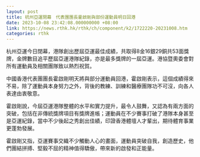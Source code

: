 ```yaml
---
layout: post
title: 杭州亞運閉幕　代表團團長霍啟剛與部份運動員明日回港
date: 2023-10-08 23:42:08.000000000 +08:00
link: https://news.rthk.hk/rthk/ch/component/k2/1722220-20231008.htm
categories: rthk
---
```


杭州亞運今日閉幕，港隊創出歷屆亞運最佳成績，共取得8金16銀29銅共53面獎牌，金牌數目追平歷屆亞運港隊紀錄，亦是最多獎牌的一屆亞運。港協暨奧委會對所有運動員及相關團隊致以熱烈祝賀。 

中國香港代表團團長霍啟剛明天將與部分運動員回港，霍啟剛表示，這個成績得來不易，除了運動員本身努力之外，背後的教練、訓練和醫療團隊功不可沒，向各人表達由衷敬意。

霍啟剛說，今屆亞運港隊整體的水平和實力提升，最令人鼓舞，又認為有兩方面的突破，包括在非傳統獎牌項目有獎牌進帳；運動員在不少賽事打破了港隊本身甚至是亞運紀錄，當中不少後起之秀創出佳績，印證香港體壇人才輩出，期待體育事業更蓬勃發展。

霍啟剛又指，亞運賽事交織不少觸動人心的畫面，運動員突破自我，創造歷史，他們團結拼搏、堅毅不屈的精神值得驕傲，帶來新的啟發和正能量。

